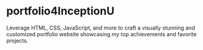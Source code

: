 # portfolio4InceptionU
Leverage HTML, CSS, JavaScript, and more to craft a visually stunning and customized portfolio website showcasing my top achievements and favorite projects.
